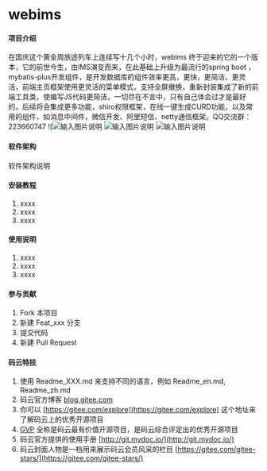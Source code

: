 # webims

#### 项目介绍
在国庆这个黄金周旅途列车上连续写十几个小时，webims 终于迎来的它的一个版本，它的前世今生，由IMS演变而来，在此基础上升级为最流行的spring boot ，mybatis-plus开发组件，是开发数据库的组件效率更高，更快，更简洁，更灵活，前端主页框架使用更灵活的菜单模式，支持全屏撤换，重新封装集成了新的前端工具类，使编写JS代码更简洁，一切尽在不言中，只有自己体会过才是最好的。后续将会集成更多功能，shiro权限框架，在线一键生成CURD功能，以及常用的组件，如消息中间件，微信开发、阿里短信、netty通信框架。QQ交流群：223660747 
![![输入图片说明](https://images.gitee.com/uploads/images/2018/1008/113601_65ede09a_436510.png "主页面.png")
![输入图片说明](https://images.gitee.com/uploads/images/2018/1008/113922_9d36ab54_436510.png "全屏页面.png")
![输入图片说明](https://images.gitee.com/uploads/images/2018/1008/114012_bcb5b932_436510.png "用户管理.png")
#### 软件架构
软件架构说明


#### 安装教程

1. xxxx
2. xxxx
3. xxxx

#### 使用说明

1. xxxx
2. xxxx
3. xxxx

#### 参与贡献

1. Fork 本项目
2. 新建 Feat_xxx 分支
3. 提交代码
4. 新建 Pull Request


#### 码云特技

1. 使用 Readme\_XXX.md 来支持不同的语言，例如 Readme\_en.md, Readme\_zh.md
2. 码云官方博客 [blog.gitee.com](https://blog.gitee.com)
3. 你可以 [https://gitee.com/explore](https://gitee.com/explore) 这个地址来了解码云上的优秀开源项目
4. [GVP](https://gitee.com/gvp) 全称是码云最有价值开源项目，是码云综合评定出的优秀开源项目
5. 码云官方提供的使用手册 [http://git.mydoc.io/](http://git.mydoc.io/)
6. 码云封面人物是一档用来展示码云会员风采的栏目 [https://gitee.com/gitee-stars/](https://gitee.com/gitee-stars/)